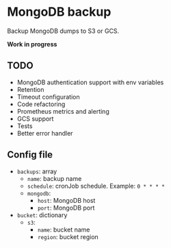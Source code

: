 # MongoDB backup

Backup MongoDB dumps to S3 or GCS.

**Work in progress**

## TODO

- MongoDB authentication support with env variables
- Retention
- Timeout configuration
- Code refactoring
- Prometheus metrics and alerting
- GCS support
- Tests
- Better error handler

## Config file

- `backups`: array
    - `name`: backup name
    - `schedule`: cronJob schedule. Example: `0 * * * *`
    - `mongodb`:
        - `host`: MongoDB host
        - `port`: MongoDB port
- `bucket`: dictionary
    - `s3`:
        - `name`: bucket name
        - `region`: bucket region



